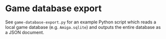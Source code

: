 # Game database export

See `game-database-export.py` for an example Python script which reads a local
game database (e.g. `Amiga.sqlite`) and outputs the entire database as a JSON
document.
